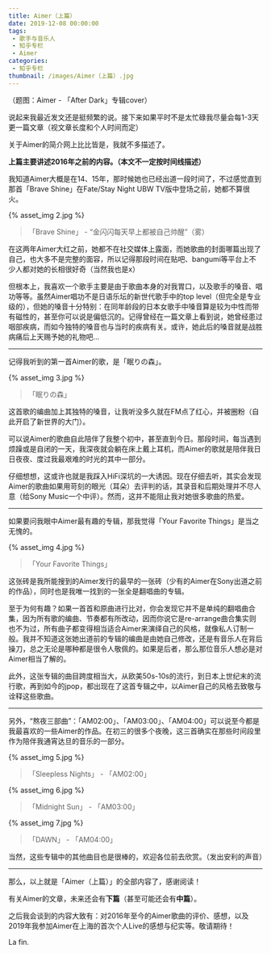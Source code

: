 ```yaml
---
title: Aimer（上篇）
date: 2019-12-08 00:00:00
tags: 
 - 歌手与音乐人
 - 知乎专栏
 - Aimer
categories:
 - 知乎专栏
thumbnail: /images/Aimer（上篇）.jpg
---
```


（题图：Aimer - 「After Dark」专辑cover）

<!--more-->

说起来我最近发文还是挺频繁的说。接下来如果平时不是太忙碌我尽量会每1-3天更一篇文章（视文章长度和个人时间而定）

关于Aimer的简介网上比比皆是，我就不多描述了。

**上篇主要讲述2016年之前的内容。（本文不一定按时间线描述）**

我知道Aimer大概是在14、15年，那时候她也已经出道一段时间了，不过感觉直到那首「Brave Shine」在Fate/Stay Night UBW TV版中登场之前，她都不算很火。

{% asset_img 2.jpg %}

> 「Brave Shine」 - “金闪闪每天早上都被自己帅醒”（雾）

在这两年Aimer大红之前，她都不在社交媒体上露面，而她歌曲的封面哪篇出现了自己，也大多不是完整的面容，所以记得那段时间在贴吧、bangumi等平台上不少人都对她的长相很好奇（当然我也是x）

但根本上，我喜欢一个歌手主要是由于歌曲本身的对我胃口，以及歌手的嗓音、唱功等等。虽然Aimer唱功不是日语乐坛的新世代歌手中的top level（但完全是专业级的），但她的嗓音十分特别：在同年龄段的日本女歌手中嗓音算是较为中性而带有磁性的，甚至你可以说是偏低沉的。记得曾经在一篇文章上看到说，她曾经患过咽部疾病，而如今独特的嗓音也与当时的疾病有关。或许，她此后的嗓音就是战胜病痛后上天赐予她的礼物吧...

___

记得我听到的第一首Aimer的歌，是「眠りの森」。

{% asset_img 3.jpg %}

> 「眠りの森」

这首歌的编曲加上其独特的嗓音，让我听没多久就在FM点了红心，并被圈粉（自此开启了新世界的大门）。

可以说Aimer的歌曲自此陪伴了我整个初中，甚至直到今日。那段时间，每当遇到烦躁或是自闭的一天，我深夜就会躺在床上戴上耳机，而Aimer的歌就是陪伴我日日夜夜、度过我最艰难的时光的其中一部分。

仔细想想，这或许也就是我踩入HiFi深坑的一大诱因。现在仔细去听，其实会发现Aimer的歌曲如果用苛刻的眼光（耳朵）去评判的话，其录音和后期处理并不尽人意（给Sony Music一个中评）。然而，这并不能阻止我对她很多歌曲的热爱。

___

如果要问我眼中Aimer最有趣的专辑，那我觉得「Your Favorite Things」是当之无愧的。

{% asset_img 4.jpg %}

> 「Your Favorite Things」

这张砖是我所能搜到的Aimer发行的最早的一张砖（少有的Aimer在Sony出道之前的作品），同时也是我唯一找到的一张全是翻唱曲的专辑。

至于为何有趣？如果一首首和原曲进行比对，你会发现它并不是单纯的翻唱曲合集，因为所有歌的编曲、节奏都有所改动，因而你说它是re-arrange曲合集实则也不为过，所有曲子都变得相当适合Aimer来演绎自己的风格，就像私人订制一般。我并不知道这张她出道前的专辑的编曲是由她自己修改，还是有音乐人在背后操刀，总之无论是哪种都是很令人敬佩的。如果是后者，那么那位音乐人想必是对Aimer相当了解的。

此外，这张专辑的曲目跨度相当大，从欧美50s-10s的流行，到日本上世纪末的流行歌，再到如今的jpop，都出现在了这首专辑之中，以Aimer自己的风格去致敬与诠释这些歌曲。

___

另外，“熬夜三部曲”：「AM02:00」、「AM03:00」、「AM04:00」可以说至今都是我最喜欢的一些Aimer的作品。在初三的很多个夜晚，这三首确实在那些时间段里作为陪伴我通宵达旦的音乐的一部分。

{% asset_img 5.jpg %}

> 「Sleepless Nights」 - 「AM02:00」

{% asset_img 6.jpg %}

> 「Midnight Sun」 - 「AM03:00」

{% asset_img 7.jpg %}

> 「DAWN」 - 「AM04:00」

当然，这些专辑中的其他曲目也是很棒的，欢迎各位前去欣赏。（发出安利的声音）

___

那么，以上就是「Aimer（上篇）」的全部内容了，感谢阅读！

有关Aimer的文章，未来还会有**下篇**（甚至可能还会有**中篇**）。

之后我会谈到的内容大致有：对2016年至今的Aimer歌曲的评价、感想，以及2019年我参加Aimer在上海的首次个人Live的感想与纪实等。敬请期待！

La fin.